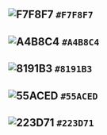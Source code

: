 ## ![F7F8F7](https://via.placeholder.com/150/F7F8F7/000000?text=+) `#F7F8F7` <br/>
## ![A4B8C4](https://via.placeholder.com/150/A4B8C4/000000?text=+) `#A4B8C4` <br/>
## ![8191B3](https://via.placeholder.com/150/8191B3/000000?text=+) `#8191B3` <br/>
## ![55ACED](https://via.placeholder.com/150/55ACED/000000?text=+) `#55ACED` <br/>
## ![223D71](https://via.placeholder.com/150/223D71/000000?text=+) `#223D71`
